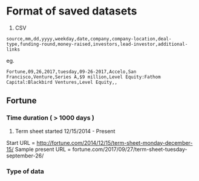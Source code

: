# Format of saved datasets 

1. CSV

```
source,mm,dd,yyyy,weekday,date,company,company-location,deal-type,funding-round,money-raised,investors,lead-investor,additional-links
```
eg.
```
Fortune,09,26,2017,tuesday,09-26-2017,Accelo,San Francisco,Venture,Series A,$9 million,Level Equity:Fathom Capital:Blackbird Ventures,Level Equity,,
```

## Fortune

### Time duration ( > 1000 days )

1. Term sheet started 12/15/2014 - Present 

Start URL = http://fortune.com/2014/12/15/term-sheet-monday-december-15/
Sample present URL = fortune.com/2017/09/27/term-sheet-tuesday-september-26/

### Type of data 

